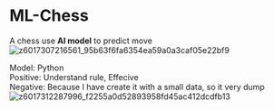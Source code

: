# ML-Chess       
A chess use **AI model** to predict move             
   ![z6017307216561_95b63f6fa6354ea59a0a3caf05e22bf9](https://github.com/user-attachments/assets/7ff49b6e-8eea-407c-b598-87bea72aa6d1)            
    
Model: Python           
Positive: Understand rule, Effecive      
Negative: Because I have create it with a small data, so it very dump              
![z6017312287996_f2255a0d52893958fd45ac412dcdfb13](https://github.com/user-attachments/assets/3cf7bd78-4df7-4370-97c0-55cca7f5ad4a)        
